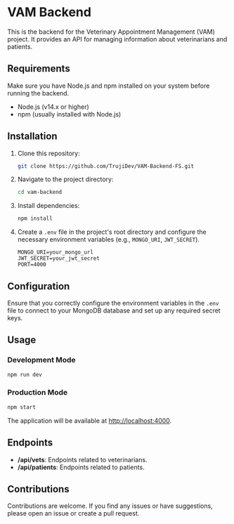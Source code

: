 # VAM Backend

This is the backend for the Veterinary Appointment Management (VAM) project. It provides an API for managing information about veterinarians and patients.

## Requirements

Make sure you have Node.js and npm installed on your system before running the backend.

- Node.js (v14.x or higher)
- npm (usually installed with Node.js)

## Installation

1. Clone this repository:

   ```bash
   git clone https://github.com/TrujiDev/VAM-Backend-FS.git
   ```

2. Navigate to the project directory:

   ```bash
   cd vam-backend
   ```

3. Install dependencies:

   ```bash
   npm install
   ```

4. Create a `.env` file in the project's root directory and configure the necessary environment variables (e.g., `MONGO_URI`, `JWT_SECRET`).

   ```env
   MONGO_URI=your_mongo_url
   JWT_SECRET=your_jwt_secret
   PORT=4000
   ```

## Configuration

Ensure that you correctly configure the environment variables in the `.env` file to connect to your MongoDB database and set up any required secret keys.

## Usage

### Development Mode

```bash
npm run dev
```

### Production Mode

```bash
npm start
```

The application will be available at [http://localhost:4000](http://localhost:4000).

## Endpoints

- **/api/vets**: Endpoints related to veterinarians.
- **/api/patients**: Endpoints related to patients.

## Contributions

Contributions are welcome. If you find any issues or have suggestions, please open an issue or create a pull request.
